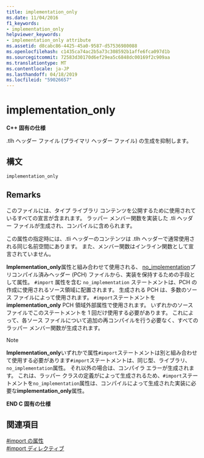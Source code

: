 ```yaml
---
title: implementation_only
ms.date: 11/04/2016
f1_keywords:
- implementation_only
helpviewer_keywords:
- implementation_only attribute
ms.assetid: d8cabc86-4425-45a0-9587-d57536980088
ms.openlocfilehash: c1435ca74ac2b5a73c308592b1affe6fca097d1b
ms.sourcegitcommit: 72583d30170d6ef29ea5c6848dc00169f2c909aa
ms.translationtype: MT
ms.contentlocale: ja-JP
ms.lasthandoff: 04/18/2019
ms.locfileid: "59026657"
---
```

# <a name="implementationonly"></a>implementation_only
**C++ 固有の仕様**

.tlh ヘッダー ファイル (プライマリ ヘッダー ファイル) の生成を抑制します。

## <a name="syntax"></a>構文

```
implementation_only
```

## <a name="remarks"></a>Remarks

このファイルには、タイプ ライブラリ コンテンツを公開するために使用されているすべての宣言が含まれます。 ラッパー メンバー関数を実装した .tli ヘッダー ファイルが生成され、コンパイルに含められます。

この属性の指定時には、.tli ヘッダーのコンテンツは .tlh ヘッダーで通常使用される同じ名前空間にあります。 また、メンバー関数はインライン関数として宣言されていません。

**Implementation_only**属性と組み合わせて使用される、 [no_implementation](../preprocessor/no-implementation.md)プリコンパイル済みヘッダー (PCH) ファイルから、実装を保持するための手段として属性。 `#import` 属性を含む `no_implementation` ステートメントは、PCH の作成に使用されるソース領域に配置されます。 生成される PCH は、多数のソース ファイルによって使用されます。 `#import`ステートメントを**implementation_only** PCH 領域外部属性で使用されます。 いずれかのソース ファイルでこのステートメントを 1 回だけ使用する必要があります。 これによって、各ソース ファイルについて追加の再コンパイルを行う必要なく、すべてのラッパー メンバー関数が生成されます。

> [!NOTE]
> **Implementation_only**いずれかで属性`#import`ステートメントは別と組み合わせて使用する必要があります`#import`ステートメントは、同じ型、ライブラリ、`no_implementation`属性。 それ以外の場合は、コンパイラ エラーが生成されます。 これは、ラッパー クラスの定義がによって生成されるため、`#import`ステートメントを`no_implementation`属性は、コンパイルによって生成された実装に必要な**implementation_only**属性。

**END C 固有の仕様**

## <a name="see-also"></a>関連項目

[#import の属性](../preprocessor/hash-import-attributes-cpp.md)<br/>
[#import ディレクティブ](../preprocessor/hash-import-directive-cpp.md)